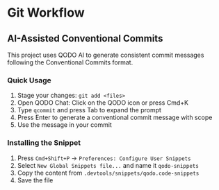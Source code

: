 # Git Workflow

## AI-Assisted Conventional Commits

This project uses QODO AI to generate consistent commit messages following the
Conventional Commits format.

### Quick Usage

1. Stage your changes: `git add <files>`
2. Open QODO Chat: Click on the QODO icon or press Cmd+K
3. Type `qcommit` and press Tab to expand the prompt
4. Press Enter to generate a conventional commit message with scope
5. Use the message in your commit

### Installing the Snippet

1. Press `Cmd+Shift+P` → `Preferences: Configure User Snippets`
2. Select `New Global Snippets file...` and name it `qodo-snippets`
3. Copy the content from `.devtools/snippets/qodo.code-snippets`
4. Save the file
